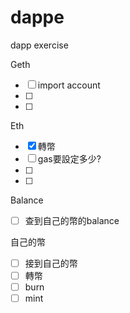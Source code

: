 # dappe
dapp exercise

Geth
 - [ ] import account  
 - [ ]   
 - [ ]   

Eth
 - [x] 轉幣  
 - [ ] gas要設定多少? 
 - [ ] 
 - [ ] 
 
Balance
 - [ ] 查到自己的幣的balance
 
自己的幣
 - [ ] 接到自己的幣
 - [ ] 轉幣
 - [ ] burn
 - [ ] mint
